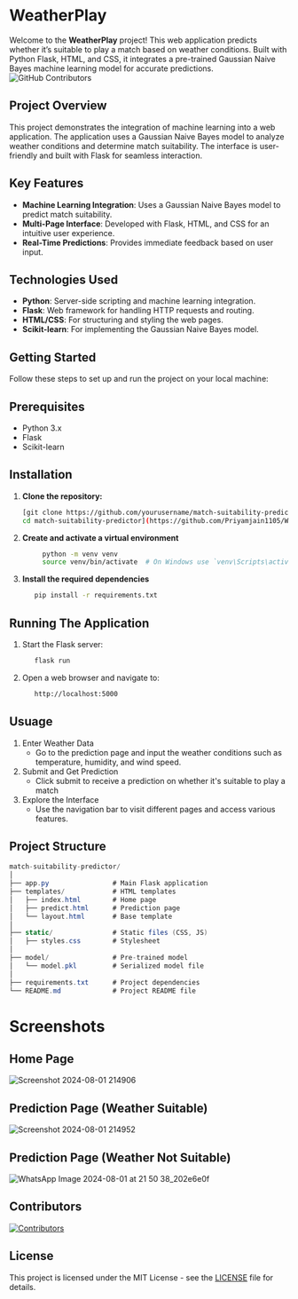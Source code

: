 # WeatherPlay  
Welcome to the **WeatherPlay** project! This web application predicts whether it’s suitable to play a match based on weather conditions. Built with Python Flask, HTML, and CSS, it integrates a pre-trained Gaussian Naive Bayes machine learning model for accurate predictions.
![GitHub Contributors](https://img.shields.io/github/contributors/Priyamjain1105/WeatherPlay) 

## Project Overview

This project demonstrates the integration of machine learning into a web application. The application uses a Gaussian Naive Bayes model to analyze weather conditions and determine match suitability. The interface is user-friendly and built with Flask for seamless interaction.

## Key Features

- **Machine Learning Integration**: Uses a Gaussian Naive Bayes model to predict match suitability.
- **Multi-Page Interface**: Developed with Flask, HTML, and CSS for an intuitive user experience.
- **Real-Time Predictions**: Provides immediate feedback based on user input.

## Technologies Used

- **Python**: Server-side scripting and machine learning integration.
- **Flask**: Web framework for handling HTTP requests and routing.
- **HTML/CSS**: For structuring and styling the web pages.
- **Scikit-learn**: For implementing the Gaussian Naive Bayes model.

## Getting Started

Follow these steps to set up and run the project on your local machine:

## Prerequisites

- Python 3.x
- Flask
- Scikit-learn

## Installation

1. **Clone the repository:**

   ```bash
   [git clone https://github.com/yourusername/match-suitability-predictor.git
   cd match-suitability-predictor](https://github.com/Priyamjain1105/WeatherPlay.git)
   ```
2. **Create and activate a virtual environment**
   ```bash
        python -m venv venv
        source venv/bin/activate  # On Windows use `venv\Scripts\activate`
   ```
3. **Install the required dependencies**
   ```bash
      pip install -r requirements.txt
   ```
## Running The Application
1. Start the Flask server:
   ```bash
      flask run
   ```
2. Open a web browser and navigate to:
   ```bash
      http://localhost:5000
   ```
## Usuage
1. Enter Weather Data
   - Go to the prediction page and input the weather conditions such as temperature, 
     humidity, and wind speed.
2. Submit and Get Prediction
   - Click submit to receive a prediction on whether it's suitable to play a match
3. Explore the Interface
   - Use the navigation bar to visit different pages and access various features.

## Project Structure
```csharp
match-suitability-predictor/
│
├── app.py                # Main Flask application
├── templates/            # HTML templates
│   ├── index.html        # Home page
│   ├── predict.html      # Prediction page
│   └── layout.html       # Base template
│
├── static/               # Static files (CSS, JS)
│   ├── styles.css        # Stylesheet
│
├── model/                # Pre-trained model
│   └── model.pkl         # Serialized model file
│
├── requirements.txt      # Project dependencies
└── README.md             # Project README file

```

# Screenshots
## Home Page
![Screenshot 2024-08-01 214906](https://github.com/user-attachments/assets/aab879cd-af06-4497-b08d-ae70cac49ba9)
## Prediction Page (Weather Suitable)
![Screenshot 2024-08-01 214952](https://github.com/user-attachments/assets/f30b1b13-8d4c-4595-ae39-78e0366669b5)
## Prediction Page (Weather Not Suitable)
![WhatsApp Image 2024-08-01 at 21 50 38_202e6e0f](https://github.com/user-attachments/assets/d4f74ea4-0cff-48f5-8402-3f8c19c7a195)

## Contributors
[![Contributors](https://contrib.rocks/image?repo=Priyamjain1105/WeatherPlay)](https://github.com/Priyamjain1105/WeatherPlay/graphs/contributors)

## License

This project is licensed under the MIT License - see the [LICENSE](LICENSE) file for details.


